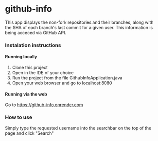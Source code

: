 # github-info
 This app displays the non-fork repositories and their branches, along with the SHA of each branch's last commit
 for a given user. This information is being acceced via GitHub API.
 
 ### Instalation instructions
 #### Running locally
 1. Clone this project
 2. Open in the IDE of your choice
 3. Run the project from the file GithubInfoApplication.java
 4. Open your web browser and go to localhost:8080

 #### Running via the web
 Go to https://github-info.onrender.com 
 
 ### How to use
 Simply type the requested username into the searchbar on the top of the page and click "Search"
